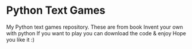 # Python Text Games
My Python text games repository.
These are from book Invent your own with python
If you want to play you can download the code & enjoy
Hope you like it :)
